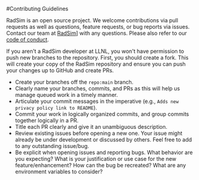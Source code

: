 #Contributing Guidelines

RadSim is an open source project. We welcome contributions via pull requests as well as questions, feature requests, or bug reports via issues. Contact our team at [RadSim](mailto:hangal1@llnl.gov)] with any questions. Please also refer to our [code of conduct](https://github.com/LLNL/.github/tree/master/community-health/CODE_OF_CONDUCT.md).

If you aren't a RadSim developer at LLNL, you won't have permission to push new branches to the repository. First, you should create a fork. This will create your copy of the RadSim repository and ensure you can push your changes up to GitHub and create PRs.

* Create your branches off the `repo:main` branch.
* Clearly name your branches, commits, and PRs as this will help us manage queued work in a timely manner.
* Articulate your commit messages in the imperative (e.g., `Adds new privacy policy link to README`).
* Commit your work in logically organized commits, and group commits together logically in a PR.
* Title each PR clearly and give it an unambiguous description.
* Review existing issues before opening a new one. Your issue might already be under development or discussed by others. Feel free to add to any outstanding issue/bug.
* Be explicit when opening issues and reporting bugs. What behavior are you expecting? What is your justification or use case for the new feature/enhancement? How can the bug be recreated? What are any environment variables to consider?